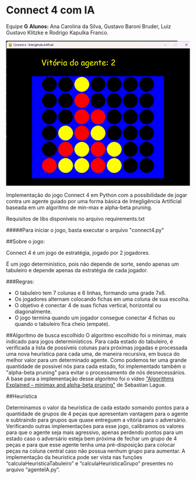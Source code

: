 # Connect 4 com IA

Equipe **G**
**Alunos:** Ana Carolina da Silva, Gustavo Baroni Bruder, Luiz Gustavo Klitzke e Rodrigo Kapulka Franco.

![Imagem do jogo rodando.](imgs/connect4.png)

Implementação do jogo Connect 4 em Python com a possibilidade de jogar contra um agente guiado por uma forma básica de Integligência Artificial baseada em um algoritmo de min-max e alpha-beta pruning.

Requisitos de libs disponíveis no arquivo requirements.txt

#####Para iniciar o jogo, basta executar o arquivo "connect4.py"

##Sobre o jogo:

Connect 4 é um jogo de estratégia, jogado por 2 jogadores. 

É um jogo determinístico, pois não depende de sorte, sendo apenas um tabuleiro e depende apenas da estratégia de cada jogador. 

###Regras: 
- O tabuleiro tem 7 colunas e 6 linhas, formando uma grade 7x6.
- Os jogadores alternam colocando fichas em uma coluna de sua escolha.
- O objetivo é conectar 4 de suas fichas vertical, horizontal ou diagonalmente.
- O jogo termina quando um jogador consegue conectar 4 fichas ou quando o tabuleiro fica cheio (empate).

##Algoritmo de busca escolhido
O algoritmo escolhido foi o minimax, mais indicado para jogos determinísticos. 
Para cada estado do tabuleiro, é verificada a lista de possíveis colunas para próximas jogadas e processada uma nova heurística para cada uma, de maneira recursiva, em busca do melhor valor para um determinado agente.
Como podemos ter uma grande quantidade de possível nós para cada estado, foi implementado também o "alpha-beta pruning" para evitar o processamento de nós desnecessários.
A base para a implementação desse algoritmo foi o vídeo ["Algorithms Explained – minimax and alpha-beta pruning"](https://www.youtube.com/watch?v=l-hh51ncgDI&ab_channel=SebastianLague) de Sebastian Lague.

##Heurística

Determinamos o valor da heurística de cada estado somando pontos para a quantidade de grupos de 4 peças que apresentam vantagem para o agente e subtraindo para grupos que quase entreguem a vitória para o adversário.
Verificando outras implementações para esse jogo, calibramos os valores para que o agente seja mais agressivo, apenas perdendo pontos para um estado caso o adversário esteja bem próxima de fechar um grupo de 4 peças e para que esse agente tenha uma pré-disposição para colocar peças na coluna central caso não possua nenhum grupo para aumentar.
A implementação da heurística pode ser vista nas funções “calculaHeuristicaTabuleiro” e “calculaHeuristicaGrupo” presentes no arquivo “agenteIA.py”.
